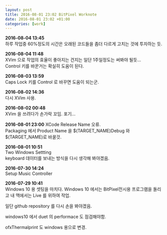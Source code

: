 ```yaml
---
layout: post
title: 2016-08-01 23:02 BitPixel Worknote
date: 2016-08-01 23:02 +01:00
categories: [work]
---
```

**2016-08-04 13:45**        
하루 작업중 60%정도의 시간은 오래된 코드들을 좀더 다르게 고치는 것에 투자하는 듯.       

**2016-08-04 11:48**        
XVim 으로 작업의 효율이 좋아지는 건지는 일단 1주일정도는 써봐야 될듯...        
Control 키를 바꾼거는 확실히 도움이 된다.     

**2016-08-03 13:59**    
Caps Lock 키를 Control 로 바꾸면 도움이 되는군.      

**2016-08-02 14:36**    
다시 XVim 사용.     

**2016-08-02 00:48**        
XVim 을 쓰려다가 손가락 꼬임. 포기...       

**2016-08-01 23:00**
XCode Release Name 오류.      
Packaging 에서 Product Name 을 $(TARGET_NAME)Debug 와 $(TARGET_NAME)로 바꿀것.        

**2016-08-01 10:51**    
Two Windows Settting    
keyboard 데이터를 보내는 방식을 다시 생각해 봐야겠음.      

**2016-07-30 14:24**    
Setup Music Controller

**2016-07-29 10:41**    
Windows 10 용 셋팅을 마치다. Windows 10 에서는 BitPixel전시용 프로그램을 돌리고 내 맥에서는 Live 를 위하여 작업.

일단 github repository 를 다시 손을 봐야겠음.

windows10 에서 duet 의 performace 도 점검해야함.

ofxThermalprint 도 windows 용으로 변경.

